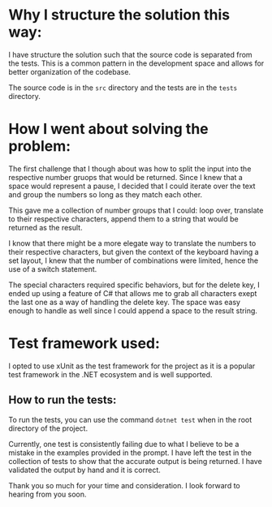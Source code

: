 # Why I structure the solution this way:
I have structure the solution such that the source code is separated from the tests. This is a common pattern in the development space and allows for better organization of the codebase.

The source code is in the `src` directory and the tests are in the `tests` directory.

# How I went about solving the problem:
The first challenge that I though about was how to split the input into the respective number gruops that would be returned. Since I knew that a space would represent a pause, I decided that I could iterate over the text and group the numbers so long as they match each other.

This gave me a collection of number groups that I could: loop over, translate to their respective characters, append them to a string that would be returned as the result.

I know that there might be a more elegate way to translate the numbers to their respective characters, but given the context of the keyboard having a set layout, I knew that the number of combinations were limited, hence the use of a switch statement.

The special characters required specific behaviors, but for the delete key, I ended up using a feature of C# that allows me to grab all characters exept the last one as a way of handling the delete key. The space was easy enough to handle as well since I could append a space to the result string.

# Test framework used:
I opted to use xUnit as the test framework for the project as it is a popular test framework in the .NET ecosystem and is well supported.

## How to run the tests:
To run the tests, you can use the command `dotnet test` when in the root directory of the project.

Currently, one test is consistently failing due to what I believe to be a mistake in the examples provided in the prompt. I have left the test in the collection of tests to show that the accurate output is being returned. I have validated the output by hand and it is correct.





Thank you so much for your time and consideration. I look forward to hearing from you soon.
